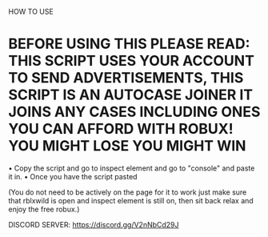 HOW TO USE

# BEFORE USING THIS PLEASE READ: THIS SCRIPT USES YOUR ACCOUNT TO SEND ADVERTISEMENTS, THIS SCRIPT IS AN AUTOCASE JOINER IT JOINS ANY CASES INCLUDING ONES YOU CAN AFFORD WITH ROBUX! YOU MIGHT LOSE YOU MIGHT WIN

• Copy the script and go to inspect element and go to "console" and paste it in.
• Once you have the script pasted 

(You do not need to be actively on the page for it to work just make sure that rblxwild is open and inspect element is still on, then sit back relax and enjoy the free robux.)

DISCORD SERVER: https://discord.gg/V2nNbCd29J
